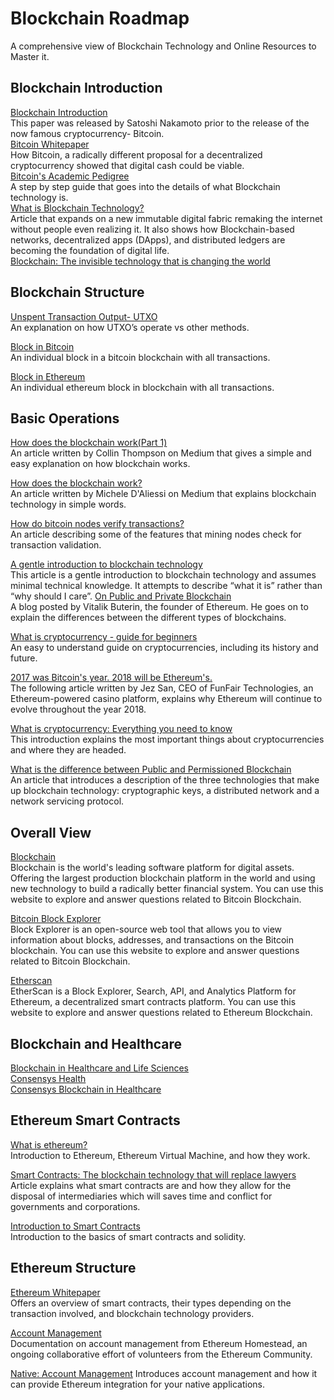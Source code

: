 # Blockchain Roadmap
A comprehensive view of Blockchain Technology and Online Resources to Master it.
## Blockchain Introduction
[Blockchain Introduction](https://www.ibm.com/in-en/topics/what-is-blockchain)   
This paper was released by Satoshi Nakamoto prior to the release of the now famous cryptocurrency- Bitcoin.   
[Bitcoin Whitepaper](https://bitcoin.org/bitcoin.pdf)    
How Bitcoin, a radically different proposal for a decentralized cryptocurrency showed that digital cash could be viable.    
[Bitcoin's Academic Pedigree](https://queue.acm.org/detail.cfm?id=3136559)     
A step by step guide that goes into the details of what Blockchain technology is.    
[What is Blockchain Technology?](https://blockgeeks.com/guides/what-is-blockchain-technology/)    
Article that expands on a new immutable digital fabric remaking the internet without people even realizing it. It also shows how Blockchain-based networks, decentralized apps (DApps), and distributed ledgers are becoming the foundation of digital life.    
[Blockchain: The invisible technology that is changing the world](https://www.pcmag.com/news/blockchain-the-invisible-technology-thats-changing-the-world)   

## Blockchain Structure
[Unspent Transaction Output- UTXO](https://smithandcrown.com/glossary/unspent-transaction-outputs-utxo/)   
An explanation on how UTXO’s operate vs other methods.

[Block in Bitcoin](https://www.blockchain.com/btc/block/000000000000000000d4c8b9d5388e42bf084e29546357c63cba8324ed4ec8bf)  
An individual block in a bitcoin blockchain with all transactions.

[Block in Ethereum](https://etherscan.io/block/0)  
An individual ethereum block in blockchain with all transactions.

## Basic Operations
[How does the blockchain work(Part 1)](https://medium.com/blockchain-review/how-does-the-blockchain-work-for-dummies-explained-simply-9f94d386e093)  
An article written by Collin Thompson on Medium that gives a simple and easy explanation on how blockchain works.

[How does the blockchain work?](https://onezero.medium.com/how-does-the-blockchain-work-98c8cd01d2ae)  
An article written by Michele D'Aliessi on Medium that explains blockchain technology in simple words.

[How do bitcoin nodes verify transactions?](https://smartereum.com/8970/how-do-bitcoin-nodes-verify-transactions/)  
An article describing some of the features that mining nodes check for transaction validation.

[A gentle introduction to blockchain technology](https://bitsonblocks.net/2015/09/09/gentle-introduction-blockchain-technology/)  
This article is a gentle introduction to blockchain technology and assumes minimal technical knowledge. It attempts to describe “what it is” rather than “why should I care”.
[On Public and Private Blockchain](https://blog.ethereum.org/2015/08/07/on-public-and-private-blockchains/)  
A blog posted by Vitalik Buterin, the founder of Ethereum. He goes on to explain the differences between the different types of blockchains.

[What is cryptocurrency - guide for beginners](https://cointelegraph.com/blockchain-for-beginners/what-is-a-cryptocurrency-a-beginners-guide-to-digital-money#accept-as-payment-for-business)  
An easy to understand guide on cryptocurrencies, including its history and future.

[2017 was Bitcoin's year. 2018 will be Ethereum's.](https://www.coindesk.com/markets/2017/12/27/2017-was-bitcoins-year-2018-will-be-ethereums/)  
The following article written by Jez San, CEO of FunFair Technologies, an Ethereum-powered casino platform, explains why Ethereum will continue to evolve throughout the year 2018.

[What is cryptocurrency: Everything you need to know](https://blockgeeks.com/guides/what-is-cryptocurrency/)  
This introduction explains the most important things about cryptocurrencies and where they are headed.

[What is the difference between Public and Permissioned Blockchain](https://www.coindesk.com/learn/how-does-blockchain-technology-work/)  
An article that introduces a description of the three technologies that make up blockchain technology: cryptographic keys, a distributed network and a network servicing protocol.

## Overall View
[Blockchain](https://www.blockchain.com/explorer)  
Blockchain is the world's leading software platform for digital assets. Offering the largest production blockchain platform in the world and using new technology to build a radically better financial system. You can use this website to explore and answer questions related to Bitcoin Blockchain.

[Bitcoin Block Explorer](https://blockexplorer.com/)  
Block Explorer is an open-source web tool that allows you to view information about blocks, addresses, and transactions on the Bitcoin blockchain. You can use this website to explore and answer questions related to Bitcoin Blockchain.

[Etherscan](https://etherscan.io/)  
EtherScan is a Block Explorer, Search, API, and Analytics Platform for Ethereum, a decentralized smart contracts platform. You can use this website to explore and answer questions related to Ethereum Blockchain.

## Blockchain and Healthcare
[Blockchain in Healthcare and Life Sciences](https://pages.consensys.net/blockchain-in-healthcare-and-life-sciences)   
[Consensys Health](https://consensys.net/blog/press-release/consensys-announces-healthcare-spin-off-consensys-health/)  
[Consensys Blockchain in Healthcare](https://consensys.net/blockchain-use-cases/healthcare-and-the-life-sciences/)   

## Ethereum Smart Contracts
[What is ethereum?](https://ethereum.org/en/what-is-ethereum/)  
Introduction to Ethereum, Ethereum Virtual Machine, and how they work.

[Smart Contracts: The blockchain technology that will replace lawyers](https://blockgeeks.com/guides/smart-contracts/)   
Article explains what smart contracts are and how they allow for the disposal of intermediaries which will saves time and conflict for governments and corporations.

[Introduction to Smart Contracts](https://docs.soliditylang.org/en/develop/introduction-to-smart-contracts.html)  
 Introduction to the basics of smart contracts and solidity.
 
 
 ## Ethereum Structure
 [Ethereum Whitepaper](https://ethereum.org/en/whitepaper/)  
 Offers an overview of smart contracts, their types depending on the transaction involved, and blockchain technology providers.
 
 [Account Management](https://ethereum.org/en/developers/docs/accounts/)  
 Documentation on account management from Ethereum Homestead, an ongoing collaborative effort of volunteers from the Ethereum Community.
 
 [Native: Account Management](https://geth.ethereum.org/docs/dapp/native-accounts)
 Introduces account management and how it can provide Ethereum integration for your native applications.
